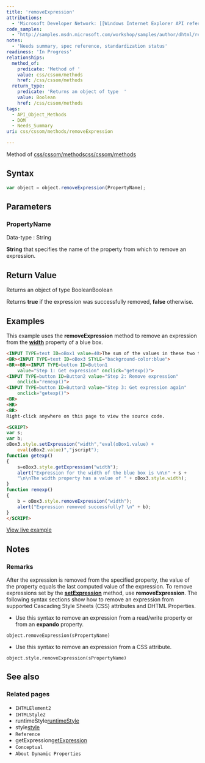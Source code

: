 ```yaml
---
title: 'removeExpression'
attributions:
  - 'Microsoft Developer Network: [[Windows Internet Explorer API reference](http://msdn.microsoft.com/en-us/library/ie/hh828809%28v=vs.85%29.aspx) Article]'
code_samples:
  - 'http://samples.msdn.microsoft.com/workshop/samples/author/dhtml/refs/removeExpression.htm'
notes:
  - 'Needs summary, spec reference, standardization status'
readiness: 'In Progress'
relationships:
  method_of:
    predicate: 'Method of '
    value: css/cssom/methods
    href: /css/cssom/methods
  return_type:
    predicate: 'Returns an object of type  '
    value: Boolean
    href: /css/cssom/methods
tags:
  - API_Object_Methods
  - DOM
  - Needs_Summary
uri: css/cssom/methods/removeExpression

---
```

Method of [css/cssom/methods](/css/cssom/methods)[css/cssom/methods](/css/cssom/methods)

## Syntax

``` js
var object = object.removeExpression(PropertyName);
```

## Parameters

### PropertyName

 Data-type
:   String

**String** that specifies the name of the property from which to remove an expression.

## Return Value

Returns an object of type BooleanBoolean

Returns **true** if the expression was successfully removed, **false** otherwise.

## Examples

This example uses the **removeExpression** method to remove an expression from the [**width**](/css/properties/width) property of a blue box.

``` html
<INPUT TYPE=text ID=oBox1 value=40>The sum of the values in these two text boxes determines the width <BR><INPUT TYPE=text ID=oBox2 value=40>of the blue text box below.
<BR><INPUT TYPE=text ID=oBox3 STYLE="background-color:blue">
<BR><BR><INPUT TYPE=button ID=Button1
    value="Step 1: Get expression" onclick="getexp()">
<INPUT TYPE=button ID=Button2 value="Step 2: Remove expression"
    onclick="remexp()">
<INPUT TYPE=button ID=Button3 value="Step 3: Get expression again"
    onclick="getexp()">
<BR>
<HR>
<BR>
Right-click anywhere on this page to view the source code.

<SCRIPT>
var s;
var b;
oBox3.style.setExpression("width","eval(oBox1.value) +
    eval(oBox2.value)","jscript");
function getexp()
{
    s=oBox3.style.getExpression("width");
    alert("Expression for the width of the blue box is \n\n" + s +
    "\n\nThe width property has a value of " + oBox3.style.width);
}
function remexp()
{
    b = oBox3.style.removeExpression("width");
    alert("Expression removed successfully? \n" + b);
}
</SCRIPT>
```

[View live example](http://samples.msdn.microsoft.com/workshop/samples/author/dhtml/refs/removeExpression.htm)

## Notes

### Remarks

After the expression is removed from the specified property, the value of the property equals the last computed value of the expression. To remove expressions set by the [**setExpression**](/css/cssom/methods/setExpression) method, use **removeExpression**. The following syntax sections show how to remove an expression from supported Cascading Style Sheets (CSS) attributes and DHTML Properties.

-   Use this syntax to remove an expression from a read/write property or from an **expando** property.

`object.removeExpression(sPropertyName)`

-   Use this syntax to remove an expression from a CSS attribute.

`object.style.removeExpression(sPropertyName)`

## See also

### Related pages

-   `IHTMLElement2`
-   `IHTMLStyle2`
-   runtimeStyle[runtimeStyle](/css/cssom/runtimeStyle)
-   style[style](/css/cssom/style)
-   `Reference`
-   getExpression[getExpression](/css/cssom/methods/getExpression)
-   `Conceptual`
-   `About Dynamic Properties`
